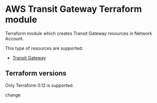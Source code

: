 # AWS Transit Gateway Terraform module

Terraform module which creates Transit Gateway resources in Network Account.

This type of resources are supported:

* [Transit Gateway](https://www.terraform.io/docs/providers/aws/r/ec2_transit_gateway.html)

## Terraform versions

Only Terraform 0.12 is supported.

change